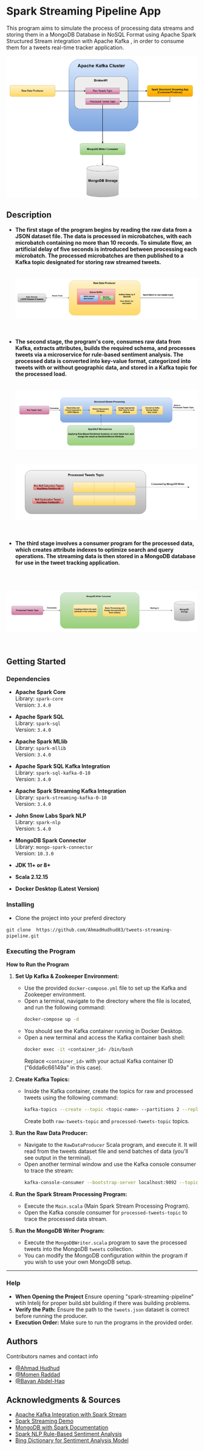# Spark Streaming Pipeline App

This program aims to simulate the process of processing data streams and storing them in a MongoDB Database in NoSQL Format using Apache Spark Structured Stream integration with Apache Kafka , in order to consume them for a tweets real-time tracker application.

![Streaming Pipeline](images\\about-project-stream-app.jpg)
## Description

- **The first stage of the program begins by reading the raw data from a JSON dataset file. The data is processed in microbatches, with each microbatch containing no more than 10 records. To simulate flow, an artificial delay of five seconds is introduced between processing each microbatch. The processed microbatches are then published to a Kafka topic designated for storing raw streamed tweets.**
  <br><br><br>
  ![Flow Simulation](images\raw-data-producer-simualtion.jpg)
  <br><br><br>
- **The second stage, the program's core, consumes raw data from Kafka, extracts attributes, builds the required schema, and processes tweets via a microservice for rule-based sentiment analysis. The processed data is converted into key-value format, categorized into tweets with or without geographic data, and stored in a Kafka topic for the processed load.**
<br><br><br>
![Spark Structured Streaming Process](images\spark-stream-app.jpg)
<br><br><br>
![Processed Tweets Kafka Topic](images\processed-tweets-topic.jpg)
<br><br><br>

- **The third stage involves a consumer program for the processed data, which creates attribute indexes to optimize search and query operations. The streaming data is then stored in a MongoDB database for use in the tweet tracking application.**


<br><br><br>
![MongoDB Writer Consumer](images\mongo-writer-consumer.jpg)
<br><br><br>
## Getting Started

### Dependencies

- **Apache Spark Core**  
  Library: `spark-core`  
  Version: `3.4.0`

- **Apache Spark SQL**  
  Library: `spark-sql`  
  Version: `3.4.0`

- **Apache Spark MLlib**  
  Library: `spark-mllib`  
  Version: `3.4.0`

- **Apache Spark SQL Kafka Integration**  
  Library: `spark-sql-kafka-0-10`  
  Version: `3.4.0`

- **Apache Spark Streaming Kafka Integration**  
  Library: `spark-streaming-kafka-0-10`  
  Version: `3.4.0`

- **John Snow Labs Spark NLP**  
  Library: `spark-nlp`  
  Version: `5.4.0`

- **MongoDB Spark Connector**  
  Library: `mongo-spark-connector`  
  Version: `10.3.0`
- **JDK 11+ or 8+**
- **Scala 2.12.15**
- **Docker Desktop (Latest Version)**

### Installing

- Clone the project into your preferd directory

```
git clone  https://github.com/AhmadHudhud83/tweets-streaming-pipeline.git
```

### Executing the Program

**How to Run the Program**

1. **Set Up Kafka & Zookeeper Environment:**

   - Use the provided `docker-compose.yml` file to set up the Kafka and Zookeeper environment.
   - Open a terminal, navigate to the directory where the file is located, and run the following command:
     ```bash
     docker-compose up -d
     ```
   - You should see the Kafka container running in Docker Desktop.
   - Open a new terminal and access the Kafka container bash shell:
     ```bash
     docker exec -it <container_id> /bin/bash
     ```
     Replace `<container_id>` with your actual Kafka container ID ("6dda6c66149a" in this case).

2. **Create Kafka Topics:**

   - Inside the Kafka container, create the topics for raw and processed tweets using the following command:
     ```bash
     kafka-topics --create --topic <topic-name> --partitions 2 --replication-factor 2 --bootstrap-server localhost:9092
     ```
     Create both `raw-tweets-topic` and `processed-tweets-topic` topics.

3. **Run the Raw Data Producer:**

   - Navigate to the `RawDataProducer` Scala program, and execute it. It will read from the tweets dataset file and send batches of data (you'll see output in the terminal).
   - Open another terminal window and use the Kafka console consumer to trace the stream:
     ```bash
     kafka-console-consumer --bootstrap-server localhost:9092 --topic raw-tweets-topic --from-beginning
     ```

4. **Run the Spark Stream Processing Program:**

   - Execute the `Main.scala` (Main Spark Stream Processing Program).
   - Open the Kafka console consumer for `processed-tweets-topic` to trace the processed data stream.

5. **Run the MongoDB Writer Program:**
   - Execute the `MongoDBWriter.scala` program to save the processed tweets into the MongoDB `tweets` collection.
   - You can modify the MongoDB configuration within the program if you wish to use your own MongoDB setup.
 
---

### Help

- **When Opening the Project** Ensure opening "spark-streaming-pipeline" wtih Intelij for proper build.sbt building if there was building problems.
- **Verify the Path:** Ensure the path to the `tweets.json` dataset is correct before running the producer.
- **Execution Order:** Make sure to run the programs in the provided order.

## Authors

Contributors names and contact info

- [@Ahmad Hudhud](https://example.com/dompizzie)
- [@Momen Raddad](https://example.com/dompizzie)
- [@Bayan Abdel-Haq](https://example.com/dompizzie)

## Acknowledgments & Sources

- [Apache Kafka Integration with Spark Stream](https://spark.apache.org/docs/latest/structured-streaming-kafka-integration.html)
- [Spark Streaming Demo](https://github.com/subhamkharwal/spark-streaming-with-pyspark)
- [MongoDB with Spark Documentation](https://www.mongodb.com/docs/spark-connector/v10.0/streaming-mode/streaming-write/)
- [Spark NLP Rule-Based Sentiment Analysis](https://www.johnsnowlabs.com/sentiment-analysis-with-spark-nlp-without-machine-learning/)
- [Bing Dictionary for Sentiment Analysis Model](https://www.kaggle.com/datasets/andradaolteanu/bing-nrc-afinn-lexicons)
